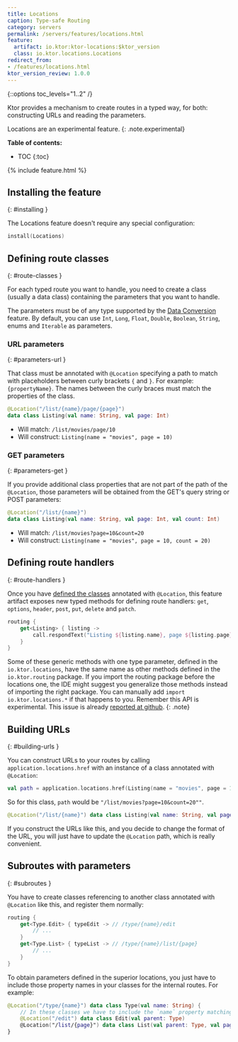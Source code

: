 ```yaml
---
title: Locations
caption: Type-safe Routing
category: servers
permalink: /servers/features/locations.html
feature:
  artifact: io.ktor:ktor-locations:$ktor_version
  class: io.ktor.locations.Locations
redirect_from:
- /features/locations.html
ktor_version_review: 1.0.0
---
```


{::options toc_levels="1..2" /}

Ktor provides a mechanism to create routes in a typed way, for both:
constructing URLs and reading the parameters.

Locations are an experimental feature.
{: .note.experimental}

**Table of contents:**

* TOC
{:toc}

{% include feature.html %}

## Installing the feature
{: #installing }

The Locations feature doesn't require any special configuration:

```kotlin
install(Locations)
```

## Defining route classes
{: #route-classes }

For each typed route you want to handle, you need to create a class (usually a data class)
containing the parameters that you want to handle.

The parameters must be of any type supported by the [Data Conversion](/servers/features/data-conversion.html) feature.
By default, you can use `Int`, `Long`, `Float`, `Double`, `Boolean`, `String`, enums and `Iterable` as parameters.

### URL parameters
{: #parameters-url }

That class must be annotated with `@Location` specifying
a path to match with placeholders between curly brackets `{` and `}`. For example: `{propertyName}`.
The names between the curly braces must match the properties of the class.

```kotlin
@Location("/list/{name}/page/{page}")
data class Listing(val name: String, val page: Int)
```

* Will match: `/list/movies/page/10`
* Will construct: `Listing(name = "movies", page = 10)`

### GET parameters
{: #parameters-get }

If you provide additional class properties that are not part of the path of the `@Location`,
those parameters will be obtained from the GET's query string or POST parameters:

```kotlin
@Location("/list/{name}")
data class Listing(val name: String, val page: Int, val count: Int)
```

* Will match: `/list/movies?page=10&count=20`
* Will construct: `Listing(name = "movies", page = 10, count = 20)`

## Defining route handlers
{: #route-handlers }

Once you have [defined the classes](#route-classes) annotated with `@Location`,
this feature artifact exposes new typed methods for defining route handlers:
`get`, `options`, `header`, `post`, `put`, `delete` and `patch`.

```kotlin
routing {
    get<Listing> { listing ->
        call.respondText("Listing ${listing.name}, page ${listing.page}")
    }
}
```

Some of these generic methods with one type parameter, defined in the `io.ktor.locations`, have the same name as other methods defined in the `io.ktor.routing` package. If you import the routing package before the locations one, the IDE might suggest you generalize those methods instead of importing the right package. You can manually add `import io.ktor.locations.*` if that happens to you.
Remember this API is experimental. This issue is already [reported at github](https://github.com/ktorio/ktor/issues/368).
{: .note}


## Building URLs
{: #building-urls }

You can construct URLs to your routes by calling `application.locations.href` with
an instance of a class annotated with `@Location`:

```kotlin
val path = application.locations.href(Listing(name = "movies", page = 10, count = 20))
```

So for this class, `path` would be `"/list/movies?page=10&count=20""`.

```kotlin
@Location("/list/{name}") data class Listing(val name: String, val page: Int, val count: Int)
```

If you construct the URLs like this, and you decide to change the format of the URL,
you will just have to update the `@Location` path, which is really convenient.

## Subroutes with parameters
{: #subroutes }

You have to create classes referencing to another class annotated with `@Location` like this, and register them normally:

```kotlin
routing {
    get<Type.Edit> { typeEdit -> // /type/{name}/edit
        // ...
    }
    get<Type.List> { typeList -> // /type/{name}/list/{page}
        // ...
    }
}
```
 
To obtain parameters defined in the superior locations, you just have to include
those property names in your classes for the internal routes. For example:

```kotlin
@Location("/type/{name}") data class Type(val name: String) {
	// In these classes we have to include the `name` property matching the parent.
	@Location("/edit") data class Edit(val parent: Type)
	@Location("/list/{page}") data class List(val parent: Type, val page: Int)
}
```
